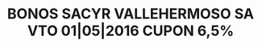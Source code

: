 ---
layout: asset
title: BONOS SACYR VALLEHERMOSO SA VTO 01|05|2016 CUPON 6,5%
isin: XS0614142825
---